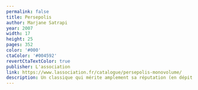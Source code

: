 ```yaml
---
permalink: false
title: Persepolis
author: Marjane Satrapi
year: 2007
width: 17
height: 25
pages: 352
color: '#000'
ctaColor: '#004592'
revertCtaTextColor: true
publisher: L'association
link: https://www.lassociation.fr/catalogue/persepolis-monovolume/
description: Un classique qui mérite amplement sa réputation (en dépit de sa couverture un peu moche). Ce serait déjà formidable si ce n'était que l'histoire personnelle passionante de son autrice. Mais en plus, <cite>Persepolis</cite> m'a appris un milliard de trucs sur l'Iran et la révolution islamique. Ça ne pourrait pas être au programme scolaire ?
---
```

